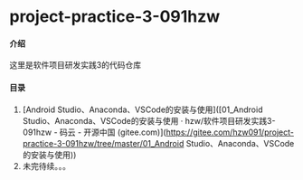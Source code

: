 # project-practice-3-091hzw

#### 介绍
这里是软件项目研发实践3的代码仓库

#### 目录

1. [Android Studio、Anaconda、VSCode的安装与使用]([01_Android Studio、Anaconda、VSCode的安装与使用 · hzw/软件项目研发实践3-091hzw - 码云 - 开源中国 (gitee.com)](https://gitee.com/hzw091/project-practice-3-091hzw/tree/master/01_Android Studio、Anaconda、VSCode的安装与使用))
2. 未完待续。。。
